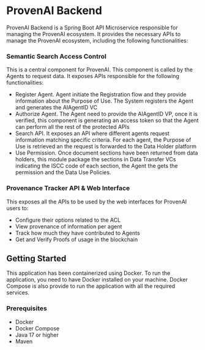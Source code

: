 # ProvenAI Backend

ProvenAI Backend is a Spring Boot API Microservice responsible for managing the ProvenAI ecosystem. It provides the necessary APIs to manage the ProvenAI ecosystem, including the following functionalities:

### Semantic Search Access Control 
  This is a central component for ProvenAI. This component is called by the Agents to request data. It exposes APIs responsible for the following functionalities:
  -	Register Agent. Agent initiate the Registration flow and they provide information about the Purpose of Use. The System registers the Agent and generates the AIAgentID VC
  -	Authorize Agent. The Agent need to provide the AIAgentID VP, once it is verified, this component is generating an access token so that the Agent can perform all the rest of the protected APIs
  -	Search API. It exposes an API where different agents request information matching specific criteria. For each agent, the Purpose of Use is retrieved an the request is forwarded to the Data Holder platform
  -	Use Permission. Once document sections have been returned from data holders, this module package the sections in  Data Transfer VCs indicating the ISCC code of each section, the Agent the gets the permission and the Data Use Policies.


### Provenance Tracker API & Web Interface
This exposes all the APIs to be used by the web interfaces for ProvenAI users to:
-	Configure their options related to the ACL
-	View provenance of information per agent
-	Track how much they have contributed to Agents
-	Get and Verify Proofs of usage in the blockchain



## Getting Started


This application has been containerized using Docker. To run the application, you need to have Docker installed on your machine.
Docker Compose is also provide to run the application with all the required services.

### Prerequisites

- Docker
- Docker Compose
- Java 17 or higher
- Maven

